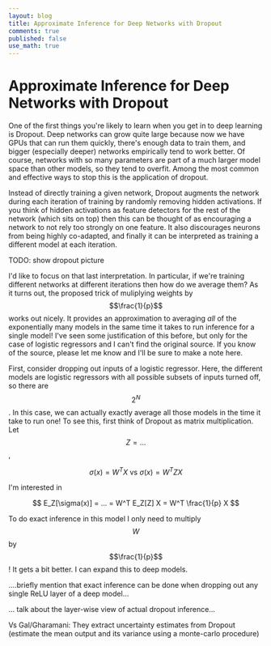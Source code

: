 ```yaml
---
layout: blog
title: Approximate Inference for Deep Networks with Dropout
comments: true
published: false
use_math: true
---
```


Approximate Inference  for Deep Networks with Dropout
===

One of the first things you're likely to learn when you get in to deep learning
is Dropout. Deep networks can grow quite large because now we have GPUs that
can run them quickly, there's enough data to train them, and bigger (especially
deeper) networks empirically tend to work better. Of course, networks with so
many parameters are part of a much larger model space than other models, so they
tend to overfit. Among the most common and effective ways to stop this is the
application of dropout.

Instead of directly training a given network, Dropout augments the network
during each iteration of training by randomly removing hidden activations.
If you think of hidden activations as feature detectors for the rest of the
network (which sits on top) then this can be thought of as encouraging
a network to not rely too strongly on one feature. It also discourages
neurons from being highly co-adapted, and finally it can be interpreted as training
a different model at each iteration.

TODO: show dropout picture

I'd like to focus on that last interpretation. In particular, if we're training
different networks at different iterations then how do we average them? As
it turns out, the proposed trick of muliplying weights by $$\frac{1}{p}$$
works out nicely. It provides an approximation to averaging _all_ of the
exponentially many models in the same time it takes to run inference for
a single model! I've seen some justification of this before, but only
for the case of logistic regressors and I can't find the original source.
If you know of the source, please let me know and I'll be sure to make a note here.

First, consider dropping out inputs of a logistic regressor.
Here, the different models are logistic regressors with all possible subsets
of inputs turned off, so there are $$2^N$$.
In this case, we can actually exactly average all those models in the time
it take to run one! To see this, first think of Dropout as matrix multiplication.
Let $$Z = ...$$,

$$
    \sigma(x) = W^T X   \text{ vs }  \sigma(x) = W^T Z X
$$

I'm interested in

$$
    E_Z[\sigma(x)] = ... = W^T E_Z[Z] X = W^T \frac{1}{p} X
$$

To do exact inference in this model I only need to multiply $$W$$ by $$\frac{1}{p}$$!
It gets a bit better. I can expand this to deep models.

....briefly mention that exact inference can be done when dropping out any single ReLU layer of a deep model...

... talk about the layer-wise view of actual dropout inference...


Vs Gal/Gharamani: They extract uncertainty estimates from Dropout (estimate the mean output and its variance using a monte-carlo procedure)
